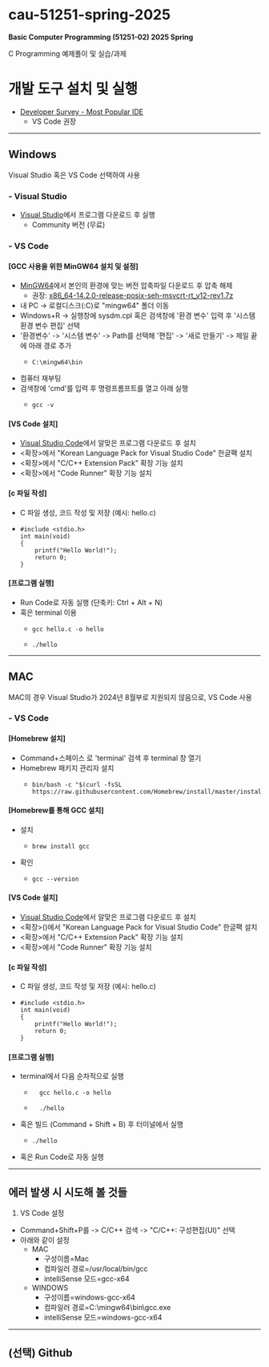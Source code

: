 # cau-51251-spring-2025
**Basic Computer Programming (51251-02) 2025 Spring**

C Programming 예제풀이 및 실습/과제

# 개발 도구 설치 및 실행
- [Developer Survey - Most Popular IDE](https://survey.stackoverflow.co/2024/technology#1-integrated-development-environment)
    - VS Code 권장
-----------
## Windows
Visual Studio 혹은 VS Code 선택하여 사용

### - Visual Studio
- [Visual Studio](https://visualstudio.microsoft.com/ko/)에서 프로그램 다운로드 후 실행
    - Community 버전 (무료)
### - VS Code
#### [GCC 사용을 위한 MinGW64 설치 및 설정]
- [MinGW64](https://github.com/niXman/mingw-builds-binaries/releases)에서 본인의 환경에 맞는 버전 압축파일 다운로드 후 압축 해제
    - 권장: [x86_64-14.2.0-release-posix-seh-msvcrt-rt_v12-rev1.7z](https://github.com/niXman/mingw-builds-binaries/releases/download/14.2.0-rt_v12-rev1/x86_64-14.2.0-release-posix-seh-msvcrt-rt_v12-rev1.7z)
- 내 PC -> 로컬디스크(:C)로 "mingw64" 폴더 이동
- Windows+R -> 실행창에 sysdm.cpl 혹은 검색창에 '환경 변수' 입력 후 '시스템 환경 변수 편집' 선택
- '환경변수' ->  '시스템 변수' -> Path를 선택해 '편집' -> '새로 만들기' -> 제일 끝에 아래 경로 추가
    -     C:\mingw64\bin
- 컴퓨터 재부팅
- 검색창에 'cmd'를 입력 후 명령프롬프트를 열고 아래 실행
    -     gcc -v
 
#### [VS Code 설치]
- [Visual Studio Code](https://code.visualstudio.com/)에서 알맞은 프로그램 다운로드 후 설치
- <확장>에서 "Korean Language Pack for Visual Studio Code" 한글팩 설치
- <확장>에서 "C/C++ Extension Pack" 확장 기능 설치
- <확장>에서 "Code Runner" 확장 기능 설치

#### [c 파일 작성]
- C 파일 생성, 코드 작성 및 저장 (예시: hello.c)
-     #include <stdio.h>
      int main(void)
      {
          printf("Hello World!");
          return 0;
      }

#### [프로그램 실행]
- Run Code로 자동 실행 (단축키: Ctrl + Alt + N)
- 혹은 terminal 이용
    -     gcc hello.c -o hello
    -     ./hello
-----------
## MAC 
MAC의 경우 Visual Studio가 2024년 8월부로 지원되지 않음으로, VS Code 사용

### - VS Code
    
#### [Homebrew 설치]
- Command+스페이스 로 'terminal' 검색 후 terminal 창 열기
- Homebrew 패키지 관리자 설치
    -     bin/bash -c "$(curl -fsSL https://raw.githubusercontent.com/Homebrew/install/master/install.sh)"
    
#### [Homebrew를 통해 GCC 설치]
- 설치
    -     brew install gcc
- 확인
    -     gcc --version    

#### [VS Code 설치]
- [Visual Studio Code](https://code.visualstudio.com/)에서 알맞은 프로그램 다운로드 후 설치
- <확장>(<Extension>)에서 "Korean Language Pack for Visual Studio Code" 한글팩 설치
- <확장>에서 "C/C++ Extension Pack" 확장 기능 설치
- <확장>에서 "Code Runner" 확장 기능 설치

#### [c 파일 작성]
- C 파일 생성, 코드 작성 및 저장 (예시: hello.c)
-     #include <stdio.h>
      int main(void)
      {
          printf("Hello World!");
          return 0;
      }
#### [프로그램 실행]
- terminal에서 다음 순차적으로 실행
    -       gcc hello.c -o hello
    -       ./hello
- 혹은 빌드 (Command + Shift + B) 후 터미널에서 실행
    -     ./hello
- 혹은 Run Code로 자동 실행

----------
## 에러 발생 시 시도해 볼 것들
1. VS Code 설정
- Command+Shift+P를 -> C/C++ 검색 -> "C/C++: 구성편집(UI)" 선택
- 아래와 같이 설정
    - MAC
        - 구성이름=Mac
        - 컴파일러 경로=/usr/local/bin/gcc
        - intelliSense 모드=gcc-x64
    - WINDOWS
        - 구성이름=windows-gcc-x64
        - 컴파일러 경로=C:\mingw64\bin\gcc.exe
        - intelliSense 모드=windows-gcc-x64

-----------
## (선택) Github




